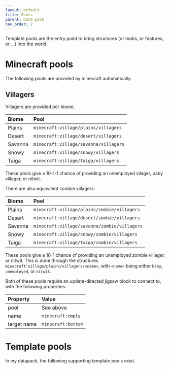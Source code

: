 ```yaml
---
layout: default
title: Pools
parent: Data pack
nav_order: 2
---
```


Template pools are the entry point to bring structures (or mobs, or features, or ...) into the world.

# Minecraft pools

The following pools are provided by minecraft automatically.

## Villagers

Villagers are provided per biome.

| Biome | Pool |
|:------|:-----|
| Plains | `minecraft:village/plains/villagers` |
| Desert | `minecraft:village/desert/villagers` |
| Savanna | `minecraft:village/savanna/villagers` |
| Snowy | `minecraft:village/snowy/villagers` |
| Taiga | `minecraft:village/taiga/villagers` |

These pools give a 10-1-1 chance of providing an unemployed vilager, baby villager, or nitwit.

There are also equivalent zombie villagers:

| Biome | Pool |
|:------|:-----|
| Plains | `minecraft:village/plains/zombie/villagers` |
| Desert | `minecraft:village/desert/zombie/villagers` |
| Savanna | `minecraft:village/savanna/zombie/villagers` |
| Snowy | `minecraft:village/snowy/zombie/villagers` |
| Taiga | `minecraft:village/taiga/zombie/villagers` |

These pools give a 10-1 chance of providing an unemployed zombie villager, 
or nitwit. This is done through the structures `minecraft:village/plains/villagers/<name>`,
with `<name>` being either `baby`, `unemployed`, or `nitwit`.

Both of these pools require an update-directed jigsaw block to connect to, with the following properties:

| Property | Value |
|:---------|:------|
| pool | See above |
| name | `minecraft:empty` |
| target name | `minecraft:bottom` |

# Template pools

In my datapack, the following supporting template pools exist.
